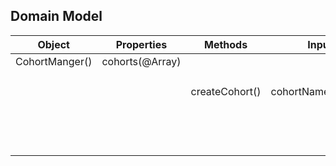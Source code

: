 ## Domain Model

| Object         | Properties      | Methods        | Inputs              | Notes | Scenario          | Output  | Example                                                        |
| -------------- | --------------- | -------------- | ------------------- | ----- | ----------------- | ------- | -------------------------------------------------------------- |
| CohortManger() | cohorts(@Array) |                |                     |       |                   |         |                                                                |
|                |                 | createCohort() | cohortName(@String) |       | name is unique    | @Object | `createCohort('cohort-11') => {name: cohort-11, students: []}` |
|                |                 |                |                     |       | name isn't unique | @String | `createCohort('cohort-11') => "cohort-11 already exists"`      |
